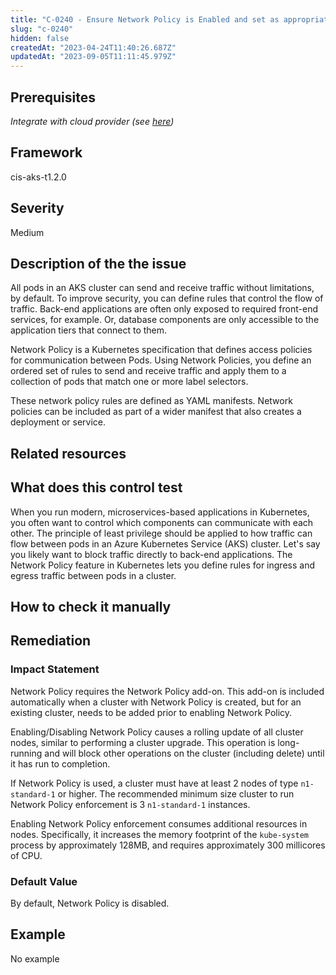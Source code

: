 ```yaml
---
title: "C-0240 - Ensure Network Policy is Enabled and set as appropriate"
slug: "c-0240"
hidden: false
createdAt: "2023-04-24T11:40:26.687Z"
updatedAt: "2023-09-05T11:11:45.979Z"
---
```

## Prerequisites
*Integrate with cloud provider (see [here](https://hub.armosec.io/docs/kubescape-integration-with-cloud-providers))*
## Framework
cis-aks-t1.2.0
## Severity
Medium
## Description of the the issue
All pods in an AKS cluster can send and receive traffic without limitations, by default. To improve security, you can define rules that control the flow of traffic. Back-end applications are often only exposed to required front-end services, for example. Or, database components are only accessible to the application tiers that connect to them.

 Network Policy is a Kubernetes specification that defines access policies for communication between Pods. Using Network Policies, you define an ordered set of rules to send and receive traffic and apply them to a collection of pods that match one or more label selectors.

 These network policy rules are defined as YAML manifests. Network policies can be included as part of a wider manifest that also creates a deployment or service.
## Related resources

## What does this control test
When you run modern, microservices-based applications in Kubernetes, you often want to control which components can communicate with each other. The principle of least privilege should be applied to how traffic can flow between pods in an Azure Kubernetes Service (AKS) cluster. Let's say you likely want to block traffic directly to back-end applications. The Network Policy feature in Kubernetes lets you define rules for ingress and egress traffic between pods in a cluster.
## How to check it manually

## Remediation

### Impact Statement
Network Policy requires the Network Policy add-on. This add-on is included automatically when a cluster with Network Policy is created, but for an existing cluster, needs to be added prior to enabling Network Policy.

 Enabling/Disabling Network Policy causes a rolling update of all cluster nodes, similar to performing a cluster upgrade. This operation is long-running and will block other operations on the cluster (including delete) until it has run to completion.

 If Network Policy is used, a cluster must have at least 2 nodes of type `n1-standard-1` or higher. The recommended minimum size cluster to run Network Policy enforcement is 3 `n1-standard-1` instances.

 Enabling Network Policy enforcement consumes additional resources in nodes. Specifically, it increases the memory footprint of the `kube-system` process by approximately 128MB, and requires approximately 300 millicores of CPU.
### Default Value
By default, Network Policy is disabled.
## Example
No example